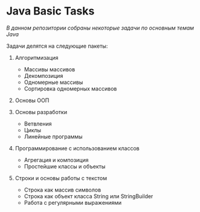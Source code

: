 # Java Basic Tasks

_В данном репозитории собраны некоторые задачи по основным темам Java_

Задачи делятся на следующие пакеты:
1. Алгоритмизация
    * Массивы массивов
    * Декомпозиция
    * Одномерные массивы
    * Сортировка одномерных массивов

2. Основы ООП

3. Основы разработки
    * Ветвления
    * Циклы
    * Линейные программы

4. Программирование с использованием классов
    * Агрегация и композиция
    * Простейшие классы и объекты

5. Строки и основы работы с текстом
    * Строка как массив символов
    * Строка как объект класса String или StringBuilder
    * Работа с регулярными выражениями
